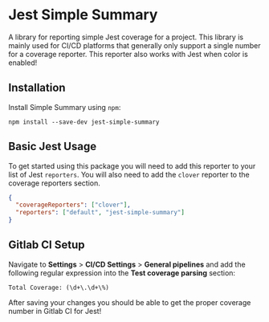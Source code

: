 # Jest Simple Summary

A library for reporting simple Jest coverage for a project.
This library is mainly used for CI/CD platforms that generally
only support a single number for a coverage reporter. This
reporter also works with Jest when color is enabled!

## Installation

Install Simple Summary using `npm`:

```
npm install --save-dev jest-simple-summary
```

## Basic Jest Usage

To get started using this package you will need to add this reporter to
your list of Jest `reporters`. You will also need to add the `clover`
reporter to the coverage reporters section.

```json
{
  "coverageReporters": ["clover"],
  "reporters": ["default", "jest-simple-summary"]
}
```

## Gitlab CI Setup

Navigate to **Settings** > **CI/CD Settings** > **General pipelines** and
add the following regular expression into the **Test coverage parsing** section:

```
Total Coverage: (\d+\.\d+\%)
```

After saving your changes you should be able to get the proper coverage number
in Gitlab CI for Jest!
